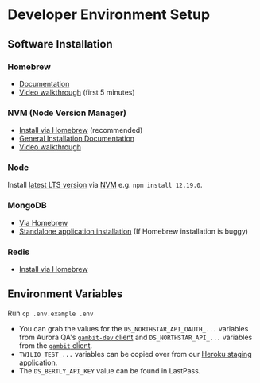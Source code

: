 # Developer Environment Setup

## Software Installation

### Homebrew

- [Documentation](https://brew.sh/)
- [Video walkthrough](https://www.youtube.com/watch?v=SELYgZvAZbU) (first 5 minutes)

### NVM (Node Version Manager)

- [Install via Homebrew](https://formulae.brew.sh/formula/nvm) (recommended)
- [General Installation Documentation](https://github.com/nvm-sh/nvm#installing-and-updating)
- [Video walkthrough](https://www.youtube.com/watch?v=lGKf_7ugFUQ)

### Node

Install [latest LTS version](https://nodejs.org/en/) via [NVM](https://github.com/nvm-sh/nvm#usage) e.g. `npm install 12.19.0`.

### MongoDB

- [Via Homebrew](https://docs.mongodb.com/manual/tutorial/install-mongodb-on-os-x/#tap-the-mongodb-homebrew-tap)
- [Standalone application installation](http://gcollazo.github.io/mongodbapp/) (If Homebrew installation is buggy)

### Redis

- [Install via Homebrew](https://formulae.brew.sh/formula/redis)

## Environment Variables

Run `cp .env.example .env`

- You can grab the values for the `DS_NORTHSTAR_API_OAUTH_...` variables from Aurora QA's [`gambit-dev` client](https://admin-qa.dosomething.org/clients/gambit-dev) and `DS_NORTHSTAR_API_...` variables from the [`gambit` client](DS_NORTHSTAR_API).
- `TWILIO_TEST_...` variables can be copied over from our [Heroku staging application](https://dashboard.heroku.com/apps/gambit-conversations-staging/settings).
- The `DS_BERTLY_API_KEY` value can be found in LastPass.